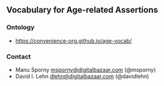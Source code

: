 ## Vocabulary for Age-related Assertions

### Ontology

* https://convenience-org.github.io/age-vocab/

### Contact

* Manu Sporny <msporny@digitalbazaar.com> (@msporny)
* David I. Lehn <dlehn@digitalbazaar.com> (@davidlehn)
